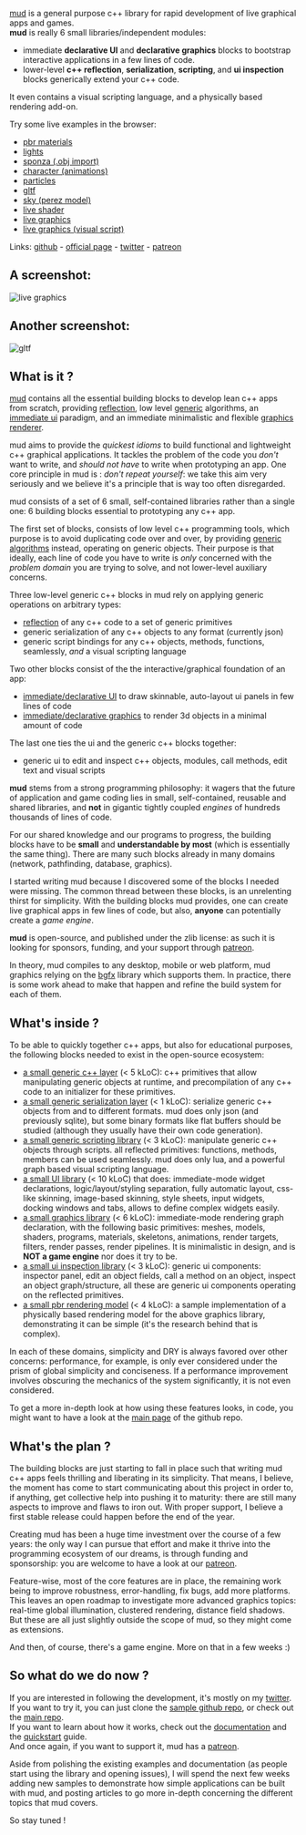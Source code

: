 [mud](https://github.com/hugoam/mud) is a general purpose c++ library for rapid development of live graphical apps and games.  
**mud** is really 6 small libraries/independent modules:
- immediate **declarative UI** and **declarative graphics** blocks to bootstrap interactive applications in a few lines of code.
- lower-level **c++ reflection**, **serialization**, **scripting**, and **ui inspection** blocks generically extend your c++ code.

It even contains a visual scripting language, and a physically based rendering add-on.

Try some live examples in the browser:
- [pbr materials](https://hugoam.github.io/mud-io/examples/03_materials_low.html)
- [lights](https://hugoam.github.io/mud-io/examples/04_lights.html)
- [sponza (.obj import)](https://hugoam.github.io/mud-io/examples/04_sponza.html)
- [character (animations)](https://hugoam.github.io/mud-io/examples/05_character.html)
- [particles](https://hugoam.github.io/mud-io/examples/06_particles.html)
- [gltf](https://hugoam.github.io/mud-io/examples/07_gltf.html)
- [sky (perez model)](https://hugoam.github.io/mud-io/examples/08_sky.html)
- [live shader](https://hugoam.github.io/mud-io/examples/09_live_shader.html)
- [live graphics](https://hugoam.github.io/mud-io/examples/14_live_gfx.html)
- [live graphics (visual script)](https://hugoam.github.io/mud-io/examples/4_live_gfx_visual.html)

Links: [github](https://github.com/hugoam/mud) - [official page](https://hugoam.github.io/mud-io) - [twitter](https://twitter.com/hugoamnov) - [patreon]()

## A screenshot:
![live graphics](https://github.com/hugoam/mud-io/blob/master/media/14_live_gfx.png)

## Another screenshot:
![gltf](https://github.com/hugoam/mud-io/blob/master/media/07_gltf.png)

## What is it ?
[mud](https://github.com/hugoam/mud) contains all the essential building blocks to develop lean c++ apps from scratch, providing [reflection](https://github.com/hugoam/mud#reflection), low level [generic](https://github.com/hugoam/mud#generic-features) algorithms, an [immediate ui](https://github.com/hugoam/mud#ui) paradigm, and an immediate minimalistic and flexible [graphics renderer](https://github.com/hugoam/mud#graphics).

mud aims to provide the *quickest idioms* to build functional and lightweight c++ graphical applications. It tackles the problem of the code you *don't* want to write, and *should not have* to write when prototyping an app. One core principle in mud is : *don't repeat yourself*: we take this aim very seriously and we believe it's a principle that is way too often disregarded.

mud consists of a set of 6 small, self-contained libraries rather than a single one: 6 building blocks essential to prototyping any c++ app.  

The first set of blocks, consists of low level c++ programming tools, which purpose is to avoid duplicating code over and over, by providing [generic algorithms](https://github.com/hugoam/mud#generic-features) instead, operating on generic objects. Their purpose is that ideally, each line of code you have to write is *only* concerned with the *problem domain* you are trying to solve, and not lower-level auxiliary concerns.

Three low-level generic c++ blocks in mud rely on applying generic operations on arbitrary types:
- [reflection](https://github.com/hugoam/mud#reflection) of any c++ code to a set of generic primitives
- generic serialization of any c++ objects to any format (currently json)
- generic script bindings for any c++ objects, methods, functions, seamlessly, *and* a visual scripting language

Two other blocks consist of the the interactive/graphical foundation of an app:
- [immediate/declarative UI](https://github.com/hugoam/mud/blob/master/docs/ui.md) to draw skinnable, auto-layout ui panels in few lines of code
- [immediate/declarative graphics](https://github.com/hugoam/mud/blob/master/docs/graphics.md) to render 3d objects in a minimal amount of code

The last one ties the ui and the generic c++ blocks together:
- generic ui to edit and inspect c++ objects, modules, call methods, edit text and visual scripts

**mud** stems from a strong programming philosophy: it wagers that the future of application and game coding lies in small, self-contained, reusable and shared libraries, and **not** in gigantic tightly coupled *engines* of hundreds thousands of lines of code.

For our shared knowledge and our programs to progress, the building blocks have to be **small** and **understandable by most** (which is essentially the same thing). There are many such blocks already in many domains (network, pathfinding, database, graphics).

I started writing mud because I discovered some of the blocks I needed were missing. The common thread between these blocks, is an unrelenting thirst for simplicity. With the building blocks mud provides, one can create live graphical apps in few lines of code, but also, **anyone** can potentially create a *game engine*.

**mud** is open-source, and published under the zlib license: as such it is looking for sponsors, funding, and your support through [patreon](https://www.patreon.com/libmud).

In theory, mud compiles to any desktop, mobile or web platform, mud graphics relying on the [bgfx](https://github.com/bkaradzic/bgfx) library which supports them. In practice, there is some work ahead to make that happen and refine the build system for each of them.

## What's inside ?
To be able to quickly together c++ apps, but also for educational purposes, the following blocks needed to exist in the open-source ecosystem:
- [a small generic c++ layer](https://github.com/hugoam/mud/blob/master/docs/reflection.md) (< 5 kLoC): c++ primitives that allow manipulating generic objects at runtime, and precompilation of any c++ code to an initializer for these primitives.
- [a small generic serialization layer](https://github.com/hugoam/mud/blob/master/docs/serial.md) (< 1 kLoC): serialize generic c++ objects from and to different formats. mud does only json (and previously sqlite), but some binary formats like flat buffers should be studied (although they usually have their own code generation).
- [a small generic scripting library](https://github.com/hugoam/mud/blob/master/docs/scripting.md) (< 3 kLoC): manipulate generic c++ objects through scripts. all reflected primitives: functions, methods, members can be used seamlessly. mud does only lua, and a powerful graph based visual scripting language.
- [a small UI library](https://github.com/hugoam/mud/blob/master/docs/ui.md) (< 10 kLoC) that does: immediate-mode widget declarations, logic/layout/styling separation, fully automatic layout, css-like skinning, image-based skinning, style sheets, input widgets, docking windows and tabs, allows to define complex widgets easily.
- [a small graphics library](https://github.com/hugoam/mud/blob/master/docs/graphics.md) (< 6 kLoC): immediate-mode rendering graph declaration, with the following basic primitives: meshes, models, shaders, programs, materials, skeletons, animations, render targets, filters, render passes, render pipelines. It is minimalistic in design, and is **NOT a game engine** nor does it try to be.
- [a small ui inspection library](https://github.com/hugoam/mud/blob/master/docs/inspector.md) (< 3 kLoC): generic ui components: inspector panel, edit an object fields, call a method on an object, inspect an object graph/structure, all these are generic ui components operating on the reflected primitives.
- [a small pbr rendering model]() (< 4 kLoC): a sample implementation of a physically based rendering model for the above graphics library, demonstrating it can be simple (it's the research behind that is complex).

In each of these domains, simplicity and DRY is always favored over other concerns: performance, for example, is only ever considered under the prism of global simplicity and conciseness. If a performance improvement involves obscuring the mechanics of the system significantly, it is not even considered.

To get a more in-depth look at how using these features looks, in code, you might want to have a look at the [main page](https://github.com/hugoam/mud) of the github repo.

## What's the plan ?
The building blocks are just starting to fall in place such that writing mud c++ apps feels thrilling and liberating in its simplicity. That means, I believe, the moment has come to start communicating about this project in order to, if anything, get collective help into pushing it to maturity: there are still many aspects to improve and flaws to iron out. With proper support, I believe a first stable release could happen before the end of the year.

Creating mud has been a huge time investment over the course of a few years: the only way I can pursue that effort and make it thrive into the programming ecosystem of our dreams, is through funding and sponsorship: you are welcome to have a look at our [patreon](https://www.patreon.com/libmud).

Feature-wise, most of the core features are in place, the remaining work being to improve robustness, error-handling, fix bugs, add more platforms. This leaves an open roadmap to investigate more advanced graphics topics: real-time global illumination, clustered rendering, distance field shadows. But these are all just slightly outside the scope of mud, so they might come as extensions.

And then, of course, there's a game engine. More on that in a few weeks :)

## So what do we do now ?
If you are interested in following the development, it's mostly on my [twitter](https://twitter.com/hugoamnov).  
If you want to try it, you can just clone the [sample github repo](https://github.com/hugoam/mud-sample), or check out the [main repo](https://github.com/hugoam/mud).  
If you want to learn about how it works, check out the [documentation](https://github.com/hugoam/mud/blob/master/docs/mud.md) and the [quickstart](https://github.com/hugoam/mud/blob/master/docs/tutorial.md) guide.  
And once again, if you want to support it, mud has a [patreon](https://www.patreon.com/libmud).

Aside from polishing the existing examples and documentation (as people start using the library and opening issues), I will spend the next few weeks adding new samples to demonstrate how simple applications can be built with mud, and posting articles to go more in-depth concerning the different topics that mud covers.

So stay tuned !

